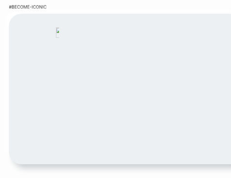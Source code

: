 #BECOME-ICONIC

<div style="display: inline-block; justify-content: center;">

<div style="width:700px; height: 400px; padding: 60px 35px 35px;
            border-radius: 40px; 
            background: #ecf0f3;
            box-shadow: 13px 13px 20px #cbced1,
            -13px -13px 20px #ffffff"
            title="showcard">  
            
<div style="display: inline; margin: 0 5px;  
            border-radius: 40px; 
            position: relative;
            left: 30px;
            bottom: 10px;
            background: #FF0000;
            box-shadow: 13px 13px 20px #cbced1,
            -13px -13px 20px #ffffff"
            title="mark" alt="mark" width="60" height="30"> 
            
<div style="display: inline; margin: 0 5px;  
            border-radius: 0.5; 
            position: relative;
            left: 90px;
            bottom: 10px;
            background: #FF7F00;
            linear-gradient(360deg, white, #FF7F00);
            box-shadow: 13px 13px 20px #cbced1,
            -13px -13px 20px #ffffff"
            title="hold" alt="hold" width="30" height="30"> 
            
 <div style="display: inline; margin: 0 5px;  
            border-radius: 30px; 
            position: relative;
            left: 150px;
            bottom: 10px;
            background: #00FFFF;
            box-shadow: 13px 13px 20px #cbced1,
            -13px -13px 20px #ffffff"
            title="score" alt="score" width="60" height="30"> 

</div>

<img style="justify-content: center; text-align: center; position: absolute;
            top: 5px;" title="logo" src="https://github.com/vincentlesang/vincentlesang.github.io/blob/master/logosubs.png" width="60" height="34"> 

</div> 



